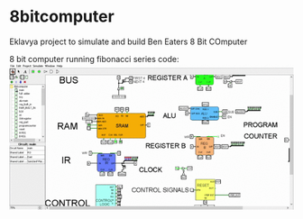 # 8bitcomputer
Eklavya project to simulate and build Ben Eaters 8 Bit COmputer

8 bit computer running fibonacci series code:
![](https://github.com/ninja3011/8bitcomputer/blob/master/Logisim_%20main%20of%208bitcomputer%202020-06-13%2010-27-48.gif)
